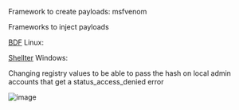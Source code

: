 Framework to create payloads: msfvenom

Frameworks to inject payloads

[BDF](https://github.com/secretsquirrel/the-backdoor-factory) Linux:

[Shellter](https://www.shellterproject.com/introducing-shellter/) Windows:

Changing registry values to be able to pass the hash on local admin accounts that get a status_access_denied error

![image](https://user-images.githubusercontent.com/1501624/209717607-47f528b6-a7c4-4b55-b643-66b56fc2fe64.png)


